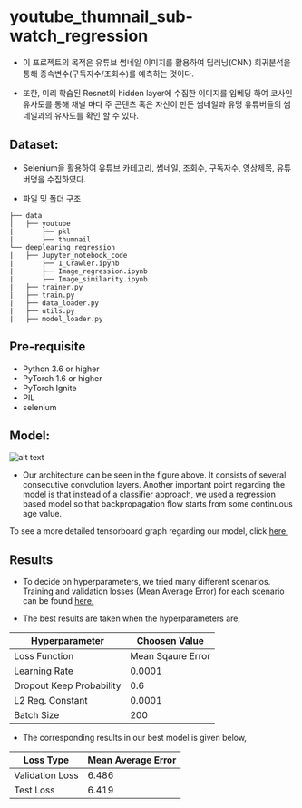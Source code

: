# youtube_thumnail_sub-watch_regression
  
- 이 프로젝트의 목적은 유튜브 썸네일 이미지를 활용하여 딥러닝(CNN) 회귀분석을 통해 종속변수(구독자수/조회수)를 예측하는 것이다.

- 또한, 미리 학습된 Resnet의 hidden layer에 수집한 이미지를 임베딩 하여 코사인 유사도를 통해 채널 마다 주 콘텐츠 혹은 자신이 만든 썸네일과 유명 유튜버들의 썸네일과의 유사도를 확인 할 수 있다.

## Dataset:
- Selenium을 활용하여 유튜브 카테고리, 썸네일, 조회수, 구독자수, 영상제목, 유튜버명을 수집하였다. 

- 파일 및 폴더 구조
``` python3
├── data
│   ├── youtube
|       ├── pkl
|       ├── thumnail
└── deeplearing_regression
|   ├── Jupyter_notebook_code
|       ├── 1_Crawler.ipynb
|       ├── Image_regression.ipynb
|       ├── Image_similarity.ipynb
|   ├── trainer.py
|   ├── train.py
|   ├── data_loader.py
|   ├── utils.py
|   ├── model_loader.py

```

## Pre-requisite

- Python 3.6 or higher
- PyTorch 1.6 or higher
- PyTorch Ignite
- PIL
- selenium

## Model:
![alt text](./figures/model_arch.png)

-  Our architecture can be seen in the figure above. It consists of several consecutive convolution layers. Another important point regarding the model is that instead of a classifier approach, we used a regression based model so that backpropagation flow starts from some continuous age value.

To see a more detailed tensorboard graph regarding our model, click [here.](./figures/tensorboard-graph.png)


## Results
- To decide on hyperparameters, we tried many different scenarios. Training and validation losses (Mean Average Error) for each scenario can be found [here.](./results/)

- The best results are taken when the hyperparameters are,  


| Hyperparameter| Choosen Value |
| -------------   | -------------      |
| Loss Function | Mean Sqaure Error	|
| Learning Rate | 0.0001   |
| Dropout Keep Probability | 0.6	|
| L2 Reg. Constant | 0.0001   |
| Batch Size | 200	|

- The corresponding results in our best model is given below, 

| Loss Type       | Mean Average Error |
| -------------   | -------------      |
| Validation Loss | 6.486	       |
| Test Loss 	  | 6.419	       |